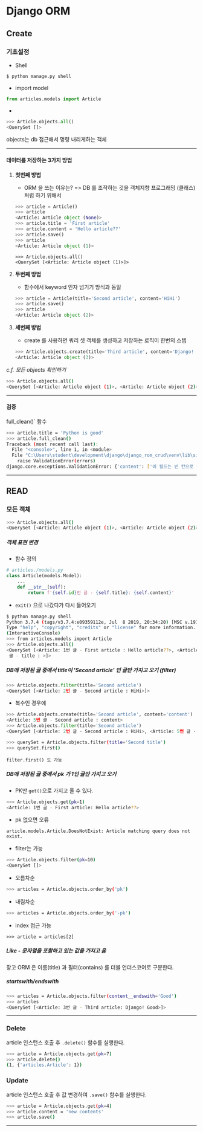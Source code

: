 # Django ORM

## Create

### 기초설정

* Shell

```bash
$ python manage.py shell
```



* import model

```python
from articles.models import Article
```



* 

```python
>>> Article.objects.all()
<QuerySet []>
```

objects는 db 접근해서 명령 내리게하는 객체 





---

#### 데이터를 저장하는 3가지 방법

1. **첫번째 방법**

   * ORM 을 쓰는 이유는? => DB 를 조작하는 것을 객체지향 프로그래밍 (클래스) 처럼 하기 위해서

   ```python
   >>> article = Article()
   >>> article
   <Article: Article object (None)>
   >>> article.title = 'First article'
   >>> article.content = 'Hello article??'
   >>> article.save()
   >>> article
   <Article: Article object (1)>
   ```

   ```
   >>> Article.objects.all()
   <QuerySet [<Article: Article object (1)>]>
   ```

   

2. **두번째 방법**

   * 함수에서 keyword 인자 넘기기 방식과 동일

   ```python
   >>> article = Article(title='Second article', content='HiHi')
   >>> article.save()
   >>> article
   <Article: Article object (2)>
   ```

   

3. **세번째 방법**

   * create 를 사용하면 쿼리 셋 객체를 생성하고 저장하는 로직이 한번의 스텝 

   ```python
   >>> Article.objects.create(title='Third article', content='Django! Good')
   <Article: Article object (3)>
   ```

   

*c.f. 모든 objects 확인하기*

```bash
>>> Article.objects.all()
<QuerySet [<Article: Article object (1)>, <Article: Article object (2)>, <Article: Article object (3)>]>
```







---

#### 검증

full_clean()` 함수

```bash
>>> article.title = 'Python is good'
>>> article.full_clean()
Traceback (most recent call last):
  File "<console>", line 1, in <module>
  File "C:\Users\student\development\django\django_rom_crud\venv\lib\site-packages\django\db\models\base.py", line 1203, in full_clean
    raise ValidationError(errors)
django.core.exceptions.ValidationError: {'content': ['이 필드는 빈 칸으로 둘 수 없습니다.']}
```





---

## READ

### 모든 객체

```bash
>>> Article.objects.all()
<QuerySet [<Article: Article object (1)>, <Article: Article object (2)>, <Article: Article object (3)>, <Article: Article object (4)>]>
```



##### 객체 표현 변경

* 함수 정의

```python
# articles./models.py
class Article(models.Model):
    ...
    def __str__(self):
        return f'{self.id}번 글 - {self.title}: {self.content}'
```



* `exit()` 으로 나갔다가 다시 들어오기

```bash
$ python manage.py shell
Python 3.7.4 (tags/v3.7.4:e09359112e, Jul  8 2019, 20:34:20) [MSC v.1916 64 bit (AMD64)] on win32
Type "help", "copyright", "credits" or "license" for more information.
(InteractiveConsole)
>>> from articles.models import Article
>>> Article.objects.all()
<QuerySet [<Article: 1번 글 - First article : Hello article??>, <Article: 2번 글 - Second article : HiHi>, <Article: 3번 글 - Third article : Django! Good>, <Article: 4번
 글 - title : >]>
```



##### DB에 저장된 글 중에서 title이 'Second article' 인 글만 가지고 오기 (filter)

```python
>>> Article.objects.filter(title='Second article')
<QuerySet [<Article: 2번 글 - Second article : HiHi>]>
```



* 복수인 경우에 

```python
>>> Article.objects.create(title='Second article', content='content')
<Article: 5번 글 - Second article : content>
>>> Article.objects.filter(title='Second article')
<QuerySet [<Article: 2번 글 - Second article : HiHi>, <Article: 5번 글 - Second article : content>]>
```



```bash
>>> querySet = Article.objects.filter(title='Second title')
>>> querySet.first()
```



````
filter.first() 도 가능
````

 

##### DB에 저장된 글 중에서 pk 가 1인 글만 가지고 오기

* PK만 `get()`으로 가지고 올 수 있다. 

```bash
>>> Article.objects.get(pk=1)
<Article: 1번 글 - First article: Hello article??>
```



* pk 없으면 오류

```
article.models.Article.DoesNotExist: Article matching query does not exist.
```



* filter는 가능

```bash
>>> Article.objects.filter(pk=10)
<QuerySet []>
```



* 오름차순

````bash
>>> articles = Article.objects.order_by('pk')
````



* 내림차순 

```bash
>>> articles = Article.objects.order_by('-pk')
```



* index 접근 가능

```
>>> article = articles[2]
```



##### Like - 문자열을 포함하고 있는 값을 가지고 옴

장고 ORM 은 이름(title) 과 필터(contains) 를 더블 언더스코어로 구분한다. 



##### startswith/endswith

```bash
>>> articles = Article.objects.filter(content__endswith='Good')
>>> articles
<QuerySet [<Article: 3번 글 - Third article: Django! Good>]>
```



---

### Delete

article 인스턴스 호출 후 `.delete()` 함수를 실행한다. 

```bash
>>> article = Article.objects.get(pk=7)
>>> article.delete()
(1, {'articles.Article': 1})
```



### Update

article 인스턴스 호출 후 값 변경하여 `.save()` 함수를 실행한다. 

```bash
>>> article = Article.objects.get(pk=4)
>>> article.content = 'new contents'
>>> article.save()
```



---

